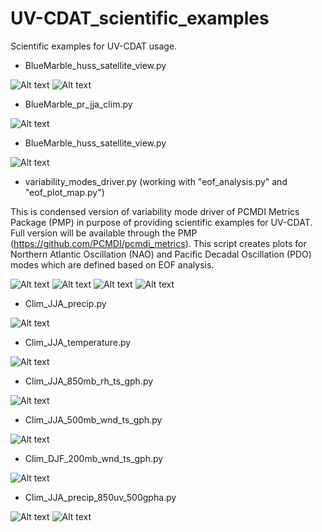 # UV-CDAT_scientific_examples

Scientific examples for UV-CDAT usage.

* BlueMarble_huss_satellite_view.py

![Alt text](./plots/BlueMarble_huss_satellite_view_daytimeview.png?raw=true "Specific Humidity Snapshot")
![Alt text](./plots/BlueMarble_huss_satellite_view_nighttimeview.png?raw=true "Specific Humidity Snapshot")

* BlueMarble_pr_jja_clim.py 

![Alt text](./plots/BlueMarble_pr_jja_clim.png?raw=true "Seasonal -JJA- Precipitation Climatology")

* BlueMarble_huss_satellite_view.py 

![Alt text](./plots/BlueMarble_huss_jja_clim.png?raw=true "Seasonal -JJA- Precipitation Climatology")

* variability_modes_driver.py (working with "eof_analysis.py" and "eof_plot_map.py")

This is condensed version of variability mode driver of PCMDI Metrics Package (PMP) in purpose of providing scientific examples for UV-CDAT. Full version will be available through the PMP (https://github.com/PCMDI/pcmdi_metrics). This script creates plots for Northern Atlantic Oscillation (NAO) and Pacific Decadal Oscillation (PDO) modes which are defined based on EOF analysis.

![Alt text](./plots/NAO_psl_eof1_DJF_ERAINT_1989-2009.png?raw=true "NAO DJF ERAINT")
![Alt text](./plots/NAO_psl_eof1_DJF_ERAINT_1989-2009_teleconnection.png?raw=true "NAO DJF ERAINT teleconnection")
![Alt text](./plots/PDO_ts_eof1_DJF_HadISST_1870-2012.png?raw=true "PDO HadISST")
![Alt text](./plots/PDO_ts_eof1_DJF_HadISST_1870-2012_teleconnection.png?raw=true "PDO HadISST")

* Clim_JJA_precip.py 

![Alt text](./plots/example_sfc_pr_jja_clim.png?raw=true "Seasonal -JJA- Precipitation Climatology")

* Clim_JJA_temperature.py

![Alt text](./plots/example_sfc_tas_jja_clim.png?raw=true "Seasonal -JJA- Temperature Climatology")

* Clim_JJA_850mb_rh_ts_gph.py 

![Alt text](./plots/example_850mb_rh_ts_gph_jja_clim.png?raw=true "Seasonal -JJA- Climatology at 850hPa level")

* Clim_JJA_500mb_wnd_ts_gph.py

![Alt text](./plots/example_500mb_wnd_ts_gph_jja_clim.png?raw=true "Seasonal -JJA- Climatology at 500hPa level")

* Clim_DJF_200mb_wnd_ts_gph.py

![Alt text](./plots/example_200mb_wnd_ts_gph_djf_clim.png?raw=true "Seasonal -DJF- Climatology at 200hPa level")

* Clim_JJA_precip_850uv_500gpha.py

![Alt text](./plots/Clim_JJA_precip_850uv_500gpha_global.png?raw=true "Seasonal -JJA- Climatology")
![Alt text](./plots/Clim_JJA_precip_850uv_500gpha_asia.png?raw=true "Seasonal -JJA- Climatology")

